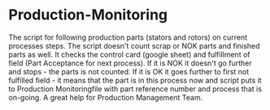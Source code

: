 # Production-Monitoring

The script for following production parts (stators and rotors) on current processes steps. The script doesn't count scrap or NOK parts and finished parts as well.
It checks the control card (google sheet) and fulfillment of field (Part Acceptance for next process). If it is NOK it doesn't go further and stops - the parts is not counted. If it is OK it goes further to first not fulfilled field - it means that the part is in this process now and script puts it to Production Monitoringfile with part reference number and process that is on-going.
A great help for Production Management Team.
